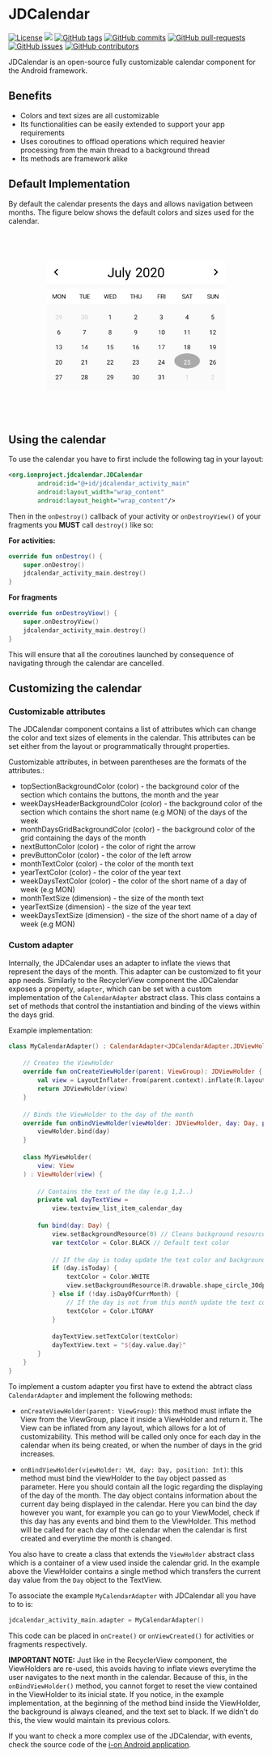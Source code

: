 # **JDCalendar**

[![License](https://img.shields.io/github/license/i-on-project/android)](https://github.com/i-on-project/android/blob/master/LICENSE)
[![](https://jitpack.io/v/i-on-project/android-calendar.svg)](https://jitpack.io/#i-on-project/android-calendar)
[![GitHub tags](https://img.shields.io/github/v/tag/i-on-project/android)](https://github.com/i-on-project/android/tags)
[![GitHub commits](https://img.shields.io/github/last-commit/i-on-project/android)](https://github.com/i-on-project/android/commits/master)
[![GitHub pull-requests](https://img.shields.io/github/issues-pr/i-on-project/android)](https://github.com/i-on-project/android/pulls/)
[![GitHub issues](https://img.shields.io/github/issues/i-on-project/android)](https://github.com/i-on-project/android/issues/)
[![GitHub contributors](https://img.shields.io/github/contributors/i-on-project/android)](https://github.com/i-on-project/android/graphs/contributors/)

JDCalendar is an open-source fully customizable calendar component for the Android framework.

## Benefits
- Colors and text sizes are all customizable
- Its functionalities can be easily extended to support your app requirements
- Uses coroutines to offload operations which required heavier processing from the main thread to a background thread
- Its methods are framework alike

## Default Implementation

By default the calendar presents the days and allows navigation between months. The figure below shows the default colors and sizes used for the calendar.

<div align="center">
    <img src="jdcalendar_snapshot.PNG" style="transform: scale(0.7);"/>
</div>

## Using the calendar

To use the calendar you have to first include the following tag in your layout:

```XML
<org.ionproject.jdcalendar.JDCalendar
        android:id="@+id/jdcalendar_activity_main"
        android:layout_width="wrap_content"
        android:layout_height="wrap_content"/>
```

Then in the ```onDestroy()``` callback of your activity or ```onDestroyView()``` of your fragments you **MUST** call ```destroy()``` like so:

**For activities:**

```Kotlin
override fun onDestroy() {
    super.onDestroy()
    jdcalendar_activity_main.destroy()
}
```

**For fragments**
```Kotlin
override fun onDestroyView() {
    super.onDestroyView()
    jdcalendar_activity_main.destroy()
}
```

This will ensure that all the coroutines launched by consequence of navigating through the calendar are cancelled.

## Customizing the calendar

### Customizable attributes

The JDCalendar component contains a list of attributes which can change the color and text sizes of elements in the calendar. This attributes can be set either from the layout or programmatically throught properties.

Customizable attributes, in between parentheses are the formats of the attributes.:

- topSectionBackgroundColor (color) - the background color of the section which contains the buttons, the month and the year
- weekDaysHeaderBackgroundColor (color) - the background color of the section which contains the short name (e.g MON) of the days of the week
- monthDaysGridBackgroundColor (color) - the background color of the grid containing the days of the month
- nextButtonColor (color) - the color of right the arrow 
- prevButtonColor (color) - the color of the left arrow
- monthTextColor (color) - the color of the month text
- yearTextColor (color) - the color of the year text
- weekDaysTextColor (color) - the color of the short name of a day of week (e.g MON)
- monthTextSize (dimension) - the size of the month text
- yearTextSize (dimension) - the size of the year text
- weekDaysTextSize (dimension) - the size of the short name of a day of week (e.g MON)

### Custom adapter

Internally, the JDCalendar uses an adapter to inflate the views that represent the days of the month. This adapter can be customized to fit your app needs. Similarly to the RecyclerView component the JDCalendar exposes a property, ```adapter```, which can be set with a custom implementation of the ```CalendarAdapter``` abstract class. This class contains a set of methods that control the instantiation and binding of the views within the days grid.

Example implementation:
```Kotlin
class MyCalendarAdapter() : CalendarAdapter<JDCalendarAdapter.JDViewHolder>() {

    // Creates the ViewHolder
    override fun onCreateViewHolder(parent: ViewGroup): JDViewHolder {
        val view = LayoutInflater.from(parent.context).inflate(R.layout.grid_item_jdcalendar, parent, false)
        return JDViewHolder(view)
    }

    // Binds the ViewHolder to the day of the month
    override fun onBindViewHolder(viewHolder: JDViewHolder, day: Day, position: Int) {
        viewHolder.bind(day)
    }

    class MyViewHolder(
        view: View
    ) : ViewHolder(view) {

        // Contains the text of the day (e.g 1,2..)
        private val dayTextView =
            view.textview_list_item_calendar_day 

        fun bind(day: Day) {
            view.setBackgroundResource(0) // Cleans background resource
            var textColor = Color.BLACK // Default text color

            // If the day is today update the text color and background
            if (day.isToday) { 
                textColor = Color.WHITE
                view.setBackgroundResource(R.drawable.shape_circle_30dp)
            } else if (!day.isDayOfCurrMonth) {
                // If the day is not from this month update the text color
                textColor = Color.LTGRAY
            }

            dayTextView.setTextColor(textColor)
            dayTextView.text = "${day.value.day}"
        }
    }
}
```

To implement a custom adapter you first have to extend the abtract class ```CalendarAdapter``` and implement the following methods:

- ```onCreateViewHolder(parent: ViewGroup)```: this method must inflate the View from the ViewGroup, place it inside a ViewHolder and return it. The View can be inflated from any layout, which allows for a lot of customizability. This method will be called only once for each day in the calendar when its being created, or when the number of days in the grid increases.

- ```onBindViewHolder(viewHolder: VH, day: Day, position: Int)```: this method must bind the viewHolder to the ```Day``` object passed as parameter. Here you should contain all the logic regarding the displaying of the day of the month. The day object contains information about the current day being displayed in the calendar. Here you can bind the day however you want, for example you can go to your ViewModel, check if this day has any events and bind them to the ViewHolder. This method will be called for each day of the calendar when the calendar is first created and everytime the month is changed.

You also have to create a class that extends the ```ViewHolder``` abstract class which is a container of a view used inside the calendar grid. In the example above the ViewHolder contains a single method which transfers the current day value from the ```Day``` object to the TextView.

To associate the example ```MyCalendarAdapter``` with JDCalendar all you have to to is:

```Kotlin
jdcalendar_activity_main.adapter = MyCalendarAdapter()
```

This code can be placed in ```onCreate()``` or ```onViewCreated()``` for activities or fragments respectively.

**IMPORTANT NOTE:** Just like in the RecyclerView component, the ViewHolders are re-used, this avoids having to inflate views everytime the user navigates to the next month in the calendar. Because of this, in the ```onBindViewHolder()``` method, you cannot forget to reset the view contained in the ViewHolder to its inicial state.  If you notice, in the example implementation, at the beginning of the method bind inside the ViewHolder, the background is always cleaned, and the text set to black. If we didn't do this, the view would maintain its previous colors.

If you want to check a more complex use of the JDCalendar, with events, check the source code of the [i-on Android application](https://github.com/i-on-project/android). 




















